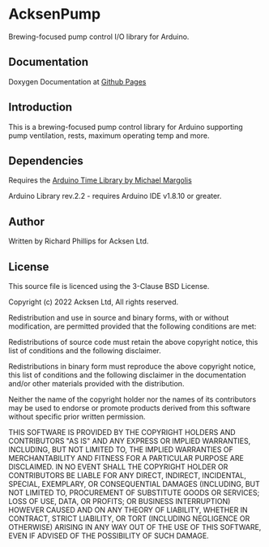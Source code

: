 # AcksenPump
Brewing-focused pump control I/O library for Arduino.

## Documentation

Doxygen Documentation at [Github Pages](https://acksen.github.io/AcksenPump/docs/html/index.html)

## Introduction

This is a brewing-focused pump control library for Arduino supporting pump ventilation, rests, maximum operating temp and more.

## Dependencies

Requires the [Arduino Time Library by Michael Margolis](https://github.com/PaulStoffregen/Time)

Arduino Library rev.2.2 - requires Arduino IDE v1.8.10 or greater.

## Author
Written by Richard Phillips for Acksen Ltd.

## License
This source file is licenced using the 3-Clause BSD License.

Copyright (c) 2022 Acksen Ltd, All rights reserved.

Redistribution and use in source and binary forms, with or without modification, are permitted provided that the following conditions are met:

Redistributions of source code must retain the above copyright notice, this list of conditions and the following disclaimer.

Redistributions in binary form must reproduce the above copyright notice, this list of conditions and the following disclaimer in the documentation and/or other materials provided with the distribution.

Neither the name of the copyright holder nor the names of its contributors may be used to endorse or promote products derived from this software without specific prior written permission.

THIS SOFTWARE IS PROVIDED BY THE COPYRIGHT HOLDERS AND CONTRIBUTORS "AS IS" AND ANY EXPRESS OR IMPLIED WARRANTIES, INCLUDING, BUT NOT LIMITED TO, THE IMPLIED WARRANTIES OF MERCHANTABILITY AND FITNESS FOR A PARTICULAR PURPOSE ARE DISCLAIMED. IN NO EVENT SHALL THE COPYRIGHT HOLDER OR CONTRIBUTORS BE LIABLE FOR ANY DIRECT, INDIRECT, INCIDENTAL, SPECIAL, EXEMPLARY, OR CONSEQUENTIAL DAMAGES (INCLUDING, BUT NOT LIMITED TO, PROCUREMENT OF SUBSTITUTE GOODS OR SERVICES; LOSS OF USE, DATA, OR PROFITS; OR BUSINESS INTERRUPTION) HOWEVER CAUSED AND ON ANY THEORY OF LIABILITY, WHETHER IN CONTRACT, STRICT LIABILITY, OR TORT (INCLUDING NEGLIGENCE OR OTHERWISE) ARISING IN ANY WAY OUT OF THE USE OF THIS SOFTWARE, EVEN IF ADVISED OF THE POSSIBILITY OF SUCH DAMAGE.